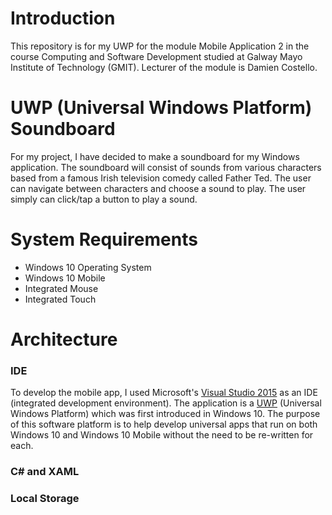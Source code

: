 # Introduction
This repository is for my UWP for the module Mobile Application 2 in the course Computing and Software Development studied at Galway Mayo Institute of Technology (GMIT). Lecturer of the module is Damien Costello.

# UWP (Universal Windows Platform) Soundboard
For my project, I have decided to make a soundboard for my Windows application. The soundboard will consist of sounds from various characters based from a famous Irish television comedy called Father Ted. The user can navigate between characters and choose a sound to play. The user simply can click/tap a button to play a sound. 

# System Requirements
- Windows 10 Operating System
- Windows 10 Mobile
- Integrated Mouse
- Integrated Touch

# Architecture
### IDE
To develop the mobile app, I used Microsoft's [Visual Studio 2015](https://www.visualstudio.com/downloads/) as an IDE (integrated development environment). The application is a [UWP](https://docs.microsoft.com/en-us/windows/uwp/get-started/universal-application-platform-guide) (Universal Windows Platform) which was first introduced in Windows 10. The purpose of this software platform is to help develop universal apps that run on both Windows 10 and Windows 10 Mobile without the need to be re-written for each. 

### C# and XAML 

### Local Storage



